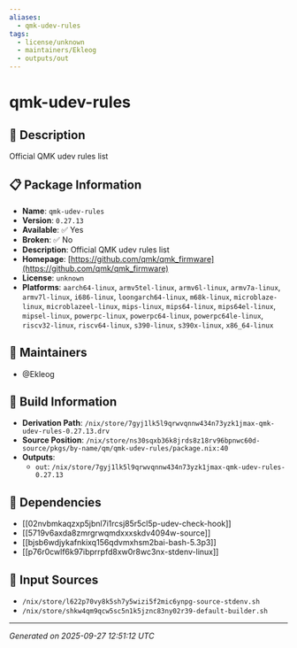 ```yaml
---
aliases:
  - qmk-udev-rules
tags:
  - license/unknown
  - maintainers/Ekleog
  - outputs/out
---
```


# qmk-udev-rules

## 📝 Description

Official QMK udev rules list

## 📋 Package Information

- **Name**: `qmk-udev-rules`
- **Version**: `0.27.13`
- **Available**: ✅ Yes
- **Broken**: ✅ No
- **Description**: Official QMK udev rules list
- **Homepage**: [https://github.com/qmk/qmk_firmware](https://github.com/qmk/qmk_firmware)
- **License**: `unknown`
- **Platforms**: `aarch64-linux`, `armv5tel-linux`, `armv6l-linux`, `armv7a-linux`, `armv7l-linux`, `i686-linux`, `loongarch64-linux`, `m68k-linux`, `microblaze-linux`, `microblazeel-linux`, `mips-linux`, `mips64-linux`, `mips64el-linux`, `mipsel-linux`, `powerpc-linux`, `powerpc64-linux`, `powerpc64le-linux`, `riscv32-linux`, `riscv64-linux`, `s390-linux`, `s390x-linux`, `x86_64-linux`
## 👥 Maintainers

- @Ekleog


## 🔧 Build Information

- **Derivation Path**: `/nix/store/7gyj1lk5l9qrwvqnnw434n73yzk1jmax-qmk-udev-rules-0.27.13.drv`
- **Source Position**: `/nix/store/ns30sqxb36k8jrds8z18rv96bpnwc60d-source/pkgs/by-name/qm/qmk-udev-rules/package.nix:40`
- **Outputs**:
  - `out`:  `/nix/store/7gyj1lk5l9qrwvqnnw434n73yzk1jmax-qmk-udev-rules-0.27.13`

## 🔗 Dependencies

- [[02nvbmkaqzxp5jbnl7i1rcsj85r5cl5p-udev-check-hook]]
- [[5719v6axda8zmrgrwqmdxxxskdv4094w-source]]
- [[bjsb6wdjykafnkixq156qdvmxhsm2bai-bash-5.3p3]]
- [[p76r0cwlf6k97ibprrpfd8xw0r8wc3nx-stdenv-linux]]

## 📁 Input Sources

- `/nix/store/l622p70vy8k5sh7y5wizi5f2mic6ynpg-source-stdenv.sh`
- `/nix/store/shkw4qm9qcw5sc5n1k5jznc83ny02r39-default-builder.sh`

---
*Generated on 2025-09-27 12:51:12 UTC*

